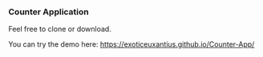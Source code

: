 ### Counter Application

Feel free to clone or download.

You can try the demo here: https://exoticeuxantius.github.io/Counter-App/
